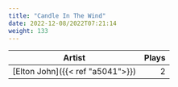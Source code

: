 ```yaml
---
title: "Candle In The Wind"
date: 2022-12-08/2022T07:21:14
weight: 133
---
```




 Artist | Plays 
----- | -----:
[Elton John]({{< ref "a5041">}}) | 2
